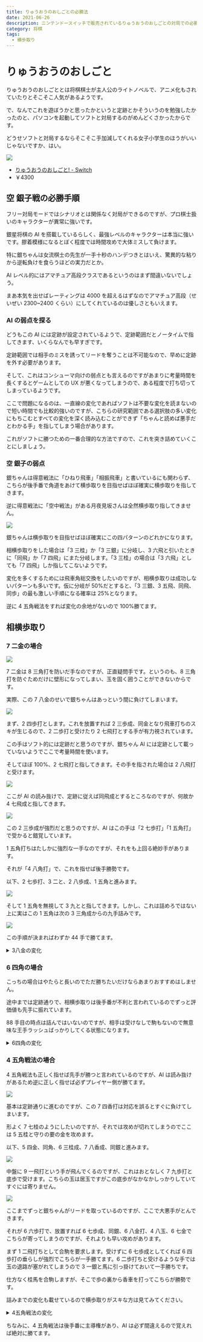 ```yaml
---
title: りゅうおうのおしごとの必勝法
date: 2021-06-26
description: ニンテンドースイッチで販売されているりゅうおうのおしごとの対局での必勝法まとめ
category: 将棋
tags:
  - 横歩取り
---
```


# りゅうおうのおしごと

りゅうおうのおしごととは将棋棋士が主人公のライトノベルで、アニメ化もされていたりとそこそこ人気があるようです。

で、なんでこれを遊ぼうかと思ったかというと定跡とかそういうのを勉強したかったのと、パソコンを起動してソフトと対局するのがめんどくさかったからです。

どうせソフトと対局するならそこそこ手加減してくれる女子小学生のほうがいいじゃないですか、はい。

<div class="vuepress-affiliate">
<img src="https://m.media-amazon.com/images/I/51yE5PdWDdL._SL200_.jpg" />
<ul>
<li><a href="https://www.amazon.co.jp/dp/B08DRRVQRP/?tag=tkgstrator0f-22" target="_blank">りゅうおうのおしごと! - Switch</a></li>
<li class="price">￥4300</li>
</ul>
</div>

## 空 銀子戦の必勝手順

フリー対局モードではシナリオとは関係なく対局ができるのですが、プロ棋士扱いのキャラクターが異常に強いです。

銀星将棋の AI を搭載しているらしく、最強レベルのキャラクターは本当に強いです。膠着模様になるとぼく程度では時間攻めで大体ミスして負けます。

特に銀ちゃんは女流棋士の先生が一手十秒のハンデつきとはいえ、驚異的な粘りから逆転負けを食らうほどの実力だとか。

AI レベル的にはアマチュア高段クラスであるというのはまず間違いないでしょう。

まあ本気を出せばレーティングは 4000 を超えるはずなのでアマチュア高段（せいぜい 2300~2400 くらい）にしてくれているのは優しさともいえます。

### AI の弱点を探る

どうもこの AI には定跡が設定されているようで、定跡範囲だとノータイムで指してきます、いくらなんでも早すぎです。

定跡範囲では相手のミスを誘ってリードを奪うことは不可能なので、早めに定跡を外す必要があります。

そして、これはコンシューマ向けの弱点とも言えるのですがあまりに考量時間を長くするとゲームとしての UX が悪くなってしまうので、ある程度で打ち切ってしまっているようです。

ここで問題になるのは、一直線の変化であればソフトは不要な変化を読まないので短い時間でも比較的強いのですが、こちらの研究範囲である選択肢の多い変化にもちこむとすべての変化を深く読み込むことができず「ちゃんと読めば悪手だとわかる手」を指してしまう場合があります。

これがソフトに勝つための一番合理的な方法ですので、これを突き詰めていくことにしましょう。

### 空 銀子の弱点

銀ちゃんは得意戦法に「ひねり飛車」「相振飛車」と書いているにも関わらず、こちらが後手番で角道をあけて横歩取りを目指せばほぼ確実に横歩取りを指してきます。

逆に得意戦法に「空中戦法」がある月夜見坂さんは全然横歩取り指してきません。

![](https://pbs.twimg.com/media/E4vH8zrVIAAv_08?format=jpg&name=large)

銀ちゃんは横歩取りを目指せばほぼ確実にこの四パターンのどれかになります。

相横歩取りをした場合は「3 三桂」か「3 三銀」に分岐し、3 六飛と引いたときに「同飛」か「7 四飛」にまた分岐します。「3 三桂」の場合は「3 六飛」としても「7 四飛」しか指してこないようです。

変化を多くするためには飛車角総交換をしたいのですが、相横歩取りは成功しないパターンも多いです。仮に分岐が 50%だとすると、「3 三銀、3 五飛、同飛、同歩」の最も激しい手順になる確率は 25%となります。

逆に 4 五角戦法をすれば変化の余地がないので 100%勝てます。

## 相横歩取り

### 7 二金の場合

![](https://pbs.twimg.com/media/E4vF-5_VEAEdpg_?format=jpg&name=large)

7 二金は 8 三角打を防いだ手なのですが、正直疑問手です。というのも、8 三角打を防ぐためだけに壁形になってしまい、玉を固く囲うことができないからです。

実際、この 7 八金のせいで銀ちゃんはあっという間に負けてしまいます。

![](https://pbs.twimg.com/media/E4vO2y6VoAguJI4?format=jpg&name=large)

まず、2 四歩打とします。これを放置すれば 2 三歩成、同金となり飛車打ちのスキが生じるので、2 二歩打と受けたり 2 七飛打とする手が有力視されています。

この手はソフト的には定跡だと思うのですが、銀ちゃん AI には定跡として載っていないようでここで考量時間を使います。

そしてほぼ 100%、2 七飛打と指してきます。その手を指された場合は 2 八飛打と受けます。

![](https://pbs.twimg.com/media/E4vO2y6VgAMwxDT?format=jpg&name=large)

ここが AI の読み抜けで、定跡に従えば同飛成とするところなのですが、何故か 4 七飛成と指してきます。

![](https://pbs.twimg.com/media/E4vO2zIVkAM7y1N?format=jpg&name=large)

この 2 三歩成が強烈だと思うのですが、AI はこの手は「2 七歩打」「1 五角打」で受かると錯覚しています。

1 五角打ちはたしかに強烈な一手なのですが、それをも上回る絶妙手があります。

それが「4 八角打」で、これを指せば後手勝勢です。

以下、2 七歩打、3 二と、2 八歩成、1 五角と進みます。

![](https://pbs.twimg.com/media/E4vO2zjVkAcdnvw?format=jpg&name=large)

そして 1 五角を無視して 3 九とと指してきます。しかし、これは詰めろではない上に実はこの 1 五角は次の 3 三角成からの九手詰みです。

![](https://pbs.twimg.com/media/E4vSEpVVUAghd2s?format=jpg&name=900x900)

この手順が決まればわずか 44 手で勝てます。

<details><summary>3八金の変化</summary><div>

```
手合割：平手
先手：
後手：
手数----指手---------消費時間--
   1 ２六歩(27)        ( 0:00/00:00:00)
   2 ３四歩(33)        ( 0:00/00:00:00)
   3 ７六歩(77)        ( 0:00/00:00:00)
   4 ８四歩(83)        ( 0:00/00:00:00)
   5 ２五歩(26)        ( 0:00/00:00:00)
   6 ８五歩(84)        ( 0:00/00:00:00)
   7 ７八金(69)        ( 0:00/00:00:00)
   8 ３二金(41)        ( 0:00/00:00:00)
   9 ２四歩(25)        ( 0:00/00:00:00)
  10 同　歩(23)        ( 0:00/00:00:00)
  11 同　飛(28)        ( 0:00/00:00:00)
  12 ８六歩(85)        ( 0:00/00:00:00)
  13 同　歩(87)        ( 0:00/00:00:00)
  14 同　飛(82)        ( 0:00/00:00:00)
  15 ３四飛(24)        ( 0:00/00:00:00)
  16 ８八角成(22)       ( 0:00/00:00:00)
  17 同　銀(79)        ( 0:00/00:00:00)
  18 ７六飛(86)        ( 0:00/00:00:00)
  19 ７七銀(88)        ( 0:00/00:00:00)
  20 ７四飛(76)        ( 0:00/00:00:00)
  21 同　飛(34)        ( 0:00/00:00:00)
  22 同　歩(73)        ( 0:00/00:00:00)
  23 ３八金(49)        ( 0:00/00:00:00)
  24 ８六歩打           ( 0:00/00:00:00)
  25 ８三飛打           ( 0:00/00:00:00)
  26 ８二飛打           ( 0:00/00:00:00)
  27 ６三飛成(83)       ( 0:00/00:00:00)
  28 ８七歩成(86)       ( 0:00/00:00:00)
  29 ９五角打           ( 0:00/00:00:00)
  30 ６二角打           ( 0:00/00:00:00)
  31 ８三歩打           ( 0:00/00:00:00)
  32 ７八と(87)        ( 0:00/00:00:00)
  33 ８二歩成(83)       ( 0:00/00:00:00)
  34 ９五角(62)        ( 0:00/00:00:00)
  35 ７一と(82)        ( 0:00/00:00:00)
  36 ７七角成(95)       ( 0:00/00:00:00)
  37 ４八玉(59)        ( 0:00/00:00:00)
  38 ５九馬(77)        ( 0:00/00:00:00)
  39 同　玉(48)        ( 0:00/00:00:00)
  40 ６八金打           ( 0:00/00:00:00)
  41 ４九玉(59)        ( 0:00/00:00:00)
  42 ５八銀打           ( 0:00/00:00:00)
  43 ４八玉(49)        ( 0:00/00:00:00)
  44 ５九角打           ( 0:00/00:00:00)
```

</div></details>

### 6 四角の場合

こっちの場合はやたらと長いのでただ勝ちたいだけならあまりおすすめはしません。

途中までは定跡通りで、相横歩取りは後手番が不利と言われているのでずっと評価値も先手に振れています。

88 手目の時点は詰んではいないのですが、相手は受けなしで駒もないので無意味な王手ラッシュばっかりしてくる状態になります。

<details><summary>6四角の変化</summary><div>

```
手合割：平手
先手：
後手：
手数----指手---------消費時間--
   1 ２六歩(27)        ( 0:00/00:00:00)
   2 ３四歩(33)        ( 0:00/00:00:00)
   3 ７六歩(77)        ( 0:00/00:00:00)
   4 ８四歩(83)        ( 0:00/00:00:00)
   5 ２五歩(26)        ( 0:00/00:00:00)
   6 ８五歩(84)        ( 0:00/00:00:00)
   7 ７八金(69)        ( 0:00/00:00:00)
   8 ３二金(41)        ( 0:00/00:00:00)
   9 ２四歩(25)        ( 0:00/00:00:00)
  10 同　歩(23)        ( 0:00/00:00:00)
  11 同　飛(28)        ( 0:00/00:00:00)
  12 ８六歩(85)        ( 0:00/00:00:00)
  13 同　歩(87)        ( 0:00/00:00:00)
  14 同　飛(82)        ( 0:00/00:00:00)
  15 ３四飛(24)        ( 0:00/00:00:00)
  16 ８八角成(22)       ( 0:00/00:00:00)
  17 同　銀(79)        ( 0:00/00:00:00)
  18 ７六飛(86)        ( 0:00/00:00:00)
  19 ７七銀(88)        ( 0:00/00:00:00)
  20 ７四飛(76)        ( 0:00/00:00:00)
  21 同　飛(34)        ( 0:00/00:00:00)
  22 同　歩(73)        ( 0:00/00:00:00)
  23 ４六角打           ( 0:00/00:00:00)
  24 ８二角打           ( 0:00/00:00:00)
  25 同　角成(46)       ( 0:00/00:00:00)
  26 同　銀(71)        ( 0:00/00:00:00)
  27 ５五角打           ( 0:00/00:00:00)
  28 ８五飛打           ( 0:00/00:00:00)
  29 ８六飛打           ( 0:00/00:00:00)
  30 同　飛(85)        ( 0:00/00:00:00)
  31 同　銀(77)        ( 0:00/00:00:00)
  32 ２八歩打           ( 0:00/00:00:00)
  33 ８二角成(55)       ( 0:00/00:00:00)
  34 ２九歩成(28)       ( 0:00/00:00:00)
  35 ７二銀打           ( 0:00/00:00:00)
  36 同　金(61)        ( 0:00/00:00:00)
  37 同　馬(82)        ( 0:00/00:00:00)
  38 ４二玉(51)        ( 0:00/00:00:00)
  39 ４八銀(39)        ( 0:00/00:00:00)
  40 ３八歩打           ( 0:00/00:00:00)
  41 ６三馬(72)        ( 0:00/00:00:00)
  42 ３九歩成(38)       ( 0:00/00:00:00)
  43 同　銀(48)        ( 0:00/00:00:00)
  44 同　と(29)        ( 0:00/00:00:00)
  45 同　金(49)        ( 0:00/00:00:00)
  46 ３八歩打           ( 0:00/00:00:00)
  47 ２九金(39)        ( 0:00/00:00:00)
  48 ５五桂打           ( 0:00/00:00:00)
  49 ５八金打           ( 0:00/00:00:00)
  50 ８七銀打           ( 0:00/00:00:00)
  51 ７九金(78)        ( 0:00/00:00:00)
  52 １四角打           ( 0:00/00:00:00)
  53 ３六歩(37)        ( 0:00/00:00:00)
  54 ２七飛打           ( 0:00/00:00:00)
  55 ３八金(29)        ( 0:00/00:00:00)
  56 ２九飛成(27)       ( 0:00/00:00:00)
  57 ３九飛打           ( 0:00/00:00:00)
  58 ２五龍(29)        ( 0:00/00:00:00)
  59 ６八金(79)        ( 0:00/00:00:00)
  60 ２七銀打           ( 0:00/00:00:00)
  61 ４八金(38)        ( 0:00/00:00:00)
  62 ３六銀成(27)       ( 0:00/00:00:00)
  63 ４九飛(39)        ( 0:00/00:00:00)
  64 ３七歩打           ( 0:00/00:00:00)
  65 ３四歩打           ( 0:00/00:00:00)
  66 ２八龍(25)        ( 0:00/00:00:00)
  67 ２九歩打           ( 0:00/00:00:00)
  68 １九龍(28)        ( 0:00/00:00:00)
  69 ６四馬(63)        ( 0:00/00:00:00)
  70 １八龍(19)        ( 0:00/00:00:00)
  71 ２八歩(29)        ( 0:00/00:00:00)
  72 ４七成銀(36)       ( 0:00/00:00:00)
  73 同　金(58)        ( 0:00/00:00:00)
  74 同　桂成(55)       ( 0:00/00:00:00)
  75 同　金(48)        ( 0:00/00:00:00)
  76 ３八歩成(37)       ( 0:00/00:00:00)
  77 ５四桂打           ( 0:00/00:00:00)
  78 ５二玉(42)        ( 0:00/00:00:00)
  79 ７四馬(64)        ( 0:00/00:00:00)
  80 ６三歩打           ( 0:00/00:00:00)
  81 ４一銀打           ( 0:00/00:00:00)
  82 同　玉(52)        ( 0:00/00:00:00)
  83 ６三馬(74)        ( 0:00/00:00:00)
  84 ５二銀打           ( 0:00/00:00:00)
  85 ４二歩打           ( 0:00/00:00:00)
  86 同　金(32)        ( 0:00/00:00:00)
  87 同　桂成(54)       ( 0:00/00:00:00)
  88 同　銀(31)        ( 0:00/00:00:00)
```

</div></details>

### 4 五角戦法の場合

4 五角戦法も正しく指せば先手が勝つと言われているのですが、AI は読み抜けがあるため逆に正しく指せば必ずプレイヤー側が勝てます。

![](https://pbs.twimg.com/media/E4vb_hiVkAUQ2TV?format=jpg&name=large)

基本は定跡通りに進むのですが、この 7 四香打は対応を誤るとすぐに負けてしまいます。

形よく 7 七桂のようにしたいのですが、それでは攻めが切れてしまうのでここは 5 五桂と守りの要の金を攻めます。

以下、5 四金、同角、6 三桂成、7 八香成、同銀と進みます。

![](https://pbs.twimg.com/media/E4vb_iLUYAc2I5O?format=jpg&name=large)

中盤に 9 一飛打という手が飛んでくるのですが、これはおとなしく 7 九歩打と底歩で受けます。こちらの玉は居玉ですがこの底歩がなかなかしっかりしていてすぐには寄りません。

![](https://pbs.twimg.com/media/E4vb_ifVgAE7Vrn?format=jpg&name=large)

ここまでずっと銀ちゃんがリードを取っているのですが、ここで大悪手がとんできます。

それが 6 六歩打で、放置すれば 6 七歩成、同銀、6 八金打、4 八玉、6 七金でこちらが寄ってしまうのですが、それよりも早い攻めがあります。

まず 1 二飛打ちとして合駒を要求します。受けずに 6 七歩成としてくれば 6 四歩打の垂らしが強烈でこちらが一手勝てます。6 二歩打ちと受けるような手では玉の退路が塞がれてしまうので 3 一銀と馬に引っ掛けておいて一手勝ちです。

仕方なく桂馬を合駒しますが、そこで歩の裏から香車を打ってこちらが勝勢です。

詰みまでの変化も載せているので横歩取りがスキな方は見てみてください。

<details><summary>4五角戦法の変化</summary><div>

```
手合割：平手
先手：
後手：
手数----指手---------消費時間--
   1 ２六歩(27)        ( 0:00/00:00:00)
   2 ８四歩(83)        ( 0:00/00:00:00)
   3 ７六歩(77)        ( 0:00/00:00:00)
   4 ３四歩(33)        ( 0:00/00:00:00)
   5 ２五歩(26)        ( 0:00/00:00:00)
   6 ８五歩(84)        ( 0:00/00:00:00)
   7 ７八金(69)        ( 0:00/00:00:00)
   8 ３二金(41)        ( 0:00/00:00:00)
   9 ２四歩(25)        ( 0:00/00:00:00)
  10 同　歩(23)        ( 0:00/00:00:00)
  11 同　飛(28)        ( 0:00/00:00:00)
  12 ８六歩(85)        ( 0:00/00:00:00)
  13 同　歩(87)        ( 0:00/00:00:00)
  14 同　飛(82)        ( 0:00/00:00:00)
  15 ３四飛(24)        ( 0:00/00:00:00)
  16 ８八角成(22)       ( 0:00/00:00:00)
  17 同　銀(79)        ( 0:00/00:00:00)
  18 ２八歩打           ( 0:00/00:00:00)
  19 同　銀(39)        ( 0:00/00:00:00)
  20 ４五角打           ( 0:00/00:00:00)
  21 ２四飛(34)        ( 0:00/00:00:00)
  22 ２三歩打           ( 0:00/00:00:00)
  23 ７七角打           ( 0:00/00:00:00)
  24 ８八飛成(86)       ( 0:00/00:00:00)
  25 同　角(77)        ( 0:00/00:00:00)
  26 ２四歩(23)        ( 0:00/00:00:00)
  27 １一角成(88)       ( 0:00/00:00:00)
  28 ８七銀打           ( 0:00/00:00:00)
  29 ７七馬(11)        ( 0:00/00:00:00)
  30 ７六銀(87)        ( 0:00/00:00:00)
  31 ６八馬(77)        ( 0:00/00:00:00)
  32 ８八歩打           ( 0:00/00:00:00)
  33 ７七歩打           ( 0:00/00:00:00)
  34 ６七銀成(76)       ( 0:00/00:00:00)
  35 同　金(78)        ( 0:00/00:00:00)
  36 ８九歩成(88)       ( 0:00/00:00:00)
  37 ３六香打           ( 0:00/00:00:00)
  38 ５五桂打           ( 0:00/00:00:00)
  39 ５六金(67)        ( 0:00/00:00:00)
  40 同　角(45)        ( 0:00/00:00:00)
  41 同　歩(57)        ( 0:00/00:00:00)
  42 ４七桂成(55)       ( 0:00/00:00:00)
  43 ３二香成(36)       ( 0:00/00:00:00)
  44 同　銀(31)        ( 0:00/00:00:00)
  45 ５八銀打           ( 0:00/00:00:00)
  46 ６四香打           ( 0:00/00:00:00)
  47 ６七歩打           ( 0:00/00:00:00)
  48 ５八成桂(47)       ( 0:00/00:00:00)
  49 同　玉(59)        ( 0:00/00:00:00)
  50 ９九と(89)        ( 0:00/00:00:00)
  51 １二飛打           ( 0:00/00:00:00)
  52 ３一歩打           ( 0:00/00:00:00)
  53 ４四歩打           ( 0:00/00:00:00)
  54 ９八飛打           ( 0:00/00:00:00)
  55 ７八桂打           ( 0:00/00:00:00)
  56 ４五香打           ( 0:00/00:00:00)
  57 ４三歩成(44)       ( 0:00/00:00:00)
  58 ５七銀打           ( 0:00/00:00:00)
  59 同　馬(68)        ( 0:00/00:00:00)
  60 ７八飛成(98)       ( 0:00/00:00:00)
  61 ６八銀打           ( 0:00/00:00:00)
  62 ４七金打           ( 0:00/00:00:00)
  63 同　馬(57)        ( 0:00/00:00:00)
  64 ６七香成(64)       ( 0:00/00:00:00)
  65 ４八玉(58)        ( 0:00/00:00:00)
  66 ６八龍(78)        ( 0:00/00:00:00)
  67 ５八角打           ( 0:00/00:00:00)
  68 同　成香(67)       ( 0:00/00:00:00)
  69 ３八玉(48)        ( 0:00/00:00:00)
  70 ４七香成(45)       ( 0:00/00:00:00)
  71 同　玉(38)        ( 0:00/00:00:00)
  72 ５七龍(68)        ( 0:00/00:00:00)
  73 ３八玉(47)        ( 0:00/00:00:00)
  74 ４七角打           ( 0:00/00:00:00)
  75 ２七玉(38)        ( 0:00/00:00:00)
  76 ４五角打           ( 0:00/00:00:00)
  77 ３六香打           ( 0:00/00:00:00)
  78 同　角成(47)       ( 0:00/00:00:00)
  79 ３八玉(27)        ( 0:00/00:00:00)
  80 ４七龍(57)        ( 0:00/00:00:00)
  81 ３九玉(38)        ( 0:00/00:00:00)
  82 ４九龍(47)        ( 0:00/00:00:00)
```

</div></details>

ちなみに、4 五角戦法は後手番に主導権があり、AI は必ず間違えるので覚えれば絶対に勝てます。
